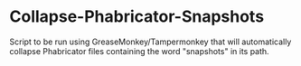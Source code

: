 # Collapse-Phabricator-Snapshots
Script to be run using GreaseMonkey/Tampermonkey that will automatically collapse Phabricator files containing the word "snapshots" in its path.
